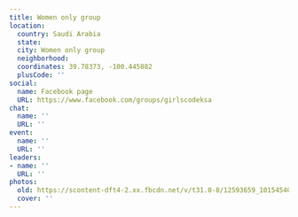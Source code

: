 ```yaml
---
title: Women only group
location:
  country: Saudi Arabia
  state: 
  city: Women only group
  neighborhood: 
  coordinates: 39.78373, -100.445882
  plusCode: ''
social:
  name: Facebook page
  URL: https://www.facebook.com/groups/girlscodeksa
chat:
  name: ''
  URL: ''
event:
  name: ''
  URL: ''
leaders:
- name: ''
  URL: ''
photos:
  old: https://scontent-dft4-2.xx.fbcdn.net/v/t31.0-8/12593659_10154540589563761_9135395108654678052_o.jpg?oh=418373b25bd29e86e913996bf2a0d50f&oe=5960BC04
  cover: ''
---
```

